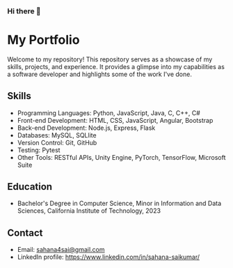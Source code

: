 ### Hi there 👋

<!--
**sahanasai11/sahanasai11** is a ✨ _special_ ✨ repository because its `README.md` (this file) appears on your GitHub profile.

Here are some ideas to get you started:

- 🔭 I’m currently working on ...
- 🌱 I’m currently learning ...
- 👯 I’m looking to collaborate on ...
- 🤔 I’m looking for help with ...
- 💬 Ask me about ...
- 📫 How to reach me: ...
- 😄 Pronouns: ...
- ⚡ Fun fact: ...
-->

# My Portfolio

Welcome to my repository! This repository serves as a showcase of my skills, projects, and experience. It provides a glimpse into my capabilities as a software developer and highlights some of the work I've done.

<!-- ## About Me

Introduce yourself here. Provide a brief overview of your background, experience, and areas of expertise. You can mention your passion for coding, your preferred programming languages, and any other relevant information that showcases your strengths as a developer.

## Projects

In this section, you will find a list of projects I have worked on. Each project has its own dedicated folder within this repository, containing detailed documentation, source code, and any additional resources. These projects demonstrate my technical skills, problem-solving abilities, and the breadth of my experience.

- [Project 1](/projects/project1): Brief description of the project and the technologies used.
- [Project 2](/projects/project2): Brief description of the project and the technologies used.
- [Project 3](/projects/project3): Brief description of the project and the technologies used.

Feel free to explore the projects and dive into the code. You can also find live demos or deployed versions, where applicable. -->

## Skills

- Programming Languages: Python, JavaScript, Java, C, C++, C#
- Front-end Development: HTML, CSS, JavaScript, Angular, Bootstrap
- Back-end Development: Node.js, Express, Flask
- Databases: MySQL, SQLlite
- Version Control: Git, GitHub
- Testing: Pytest
- Other Tools: RESTful APIs, Unity Engine, PyTorch, TensorFlow, Microsoft Suite

## Education

- Bachelor's Degree in Computer Science, Minor in Information and Data Sciences, California Institute of Technology, 2023

<!-- ## Experience

If you have professional experience, list your previous positions and provide a brief overview of your responsibilities and achievements. Highlight projects or accomplishments that are relevant to the position you are seeking. If you have worked on open-source projects or contributed to other repositories, mention them here as well.

- Company Name, Position, Date: Brief overview of responsibilities and achievements.
- Company Name, Position, Date: Brief overview of responsibilities and achievements. -->

## Contact

- Email: sahana4sai@gmail.com
- LinkedIn profile: https://www.linkedin.com/in/sahana-saikumar/

